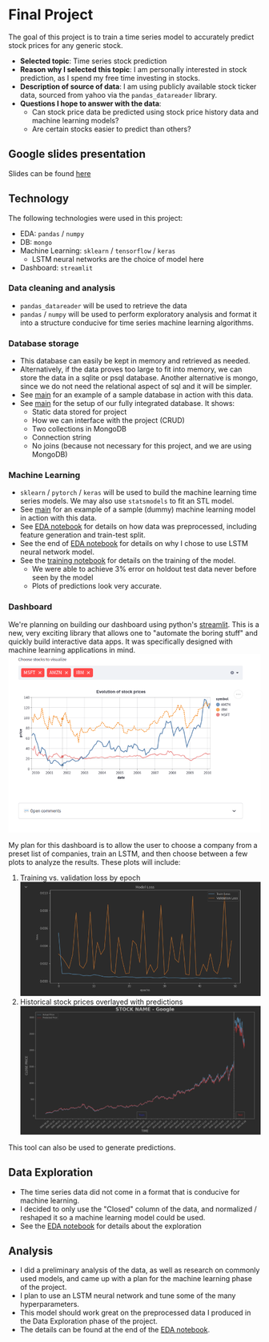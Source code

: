 # Final Project
The goal of this project is to train a time series model to accurately predict stock prices for any generic stock.

* **Selected topic**: Time series stock prediction
* **Reason why I selected this topic**: I am personally interested in stock prediction, as I spend my free time investing in stocks.
* **Description of source of data**: I am using publicly available stock ticker data, sourced from yahoo via the `pandas_datareader` library.
* **Questions I hope to answer with the data**:
  * Can stock price data be predicted using stock price history data and machine learning models?
  * Are certain stocks easier to predict than others?

## Google slides presentation
Slides can be found [here](https://docs.google.com/presentation/d/1MYcK-HIOGhLhr7A_eM8Kly_ar1-E3yFk4Y9WqkUbBaI/edit#slide=id.g147ae13f04a_0_2868)

## Technology
The following technologies were used in this project:
* EDA: `pandas` / `numpy`
* DB: `mongo`
* Machine Learning: `sklearn` / `tensorflow` / `keras`
  * LSTM neural networks are the choice of model here
* Dashboard: `streamlit`

### Data cleaning and analysis
* `pandas_datareader` will be used to retrieve the data
* `pandas` / `numpy` will be used to perform exploratory analysis and format it into a structure conducive for time series machine learning algorithms.

### Database storage
* This database can easily be kept in memory and retrieved as needed.
* Alternatively, if the data proves too large to fit into memory, we can store the data in a sqlite or psql database. Another alternative is mongo, since we do not need the relational aspect of sql and it will be simpler.
* See [main](main.ipynb) for an example of a sample database in action with this data.
* See [main](db.ipynb) for the setup of our fully integrated database. It shows:
  * Static data stored for project
  * How we can interface with the project (CRUD)
  * Two collections in MongoDB
  * Connection string
  * No joins (because not necessary for this project, and we are using MongoDB)

### Machine Learning
* `sklearn` / `pytorch` / `keras` will be used to build the machine learning time series models. We may also use `statsmodels` to fit an STL model.
* See [main](main.ipynb) for an example of a sample (dummy) machine learning model in action with this data.
* See [EDA notebook](EDA.ipynb) for details on how data was preprocessed, including feature generation and train-test split.
* See the end of [EDA notebook](EDA.ipynb) for details on why I chose to use LSTM neural network model.
* See the [training notebook](train.ipynb) for details on the training of the model.
  * We were able to achieve 3% error on holdout test data never before seen by the model
  * Plots of predictions look very accurate.

### Dashboard
We're planning on building our dashboard using python's [streamlit](https://streamlit.io/). This is a new, very exciting library that allows one to "automate the boring stuff" and quickly build interactive data apps. It was specifically designed with machine learning applications in mind.
![example](streamlit_example.png)

My plan for this dashboard is to allow the user to choose a company from a preset list of companies, train an LSTM, and then choose between a few plots to analyze the results.
These plots will include:
1. Training vs. validation loss by epoch ![img](training_vs_validation_example.png)
2. Historical stock prices overlayed with predictions ![img](stock_price_predictions_example.png)

This tool can also be used to generate predictions.

## Data Exploration
* The time series data did not come in a format that is conducive for machine learning.
* I decided to only use the "Closed" column of the data, and normalized / reshaped it so a machine learning model could be used.
* See the [EDA notebook](EDA.ipynb) for details about the exploration

## Analysis
* I did a preliminary analysis of the data, as well as research on commonly used models, and came up with a plan for the machine learning phase of the project.
* I plan to use an LSTM neural network and tune some of the many hyperparameters.
* This model should work great on the preprocessed data I produced in the Data Exploration phase of the project.
* The details can be found at the end of the [EDA notebook](EDA.ipynb).
